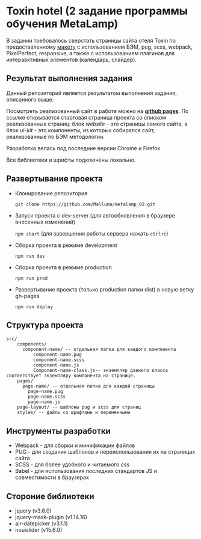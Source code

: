 # Toxin hotel (2 задание программы обучения MetaLamp)
В задании требовалось сверстать страницы сайта отеля Toxin по предоставленному [макету](https://www.figma.com/file/MumYcKVk9RkKZEG6dR5E3A/MetaLamp-(former-FSD)-frontend-education-program.-The-2nd-task?node-id=0%3A1) с использованием БЭМ, pug, scss, webpack, PixelPerfect, responsive, а также с использованием плагинов для интеравктивных элементов (календарь, слайдер).

## Результат выполнения задания
Данный репозиторий является результатом выполнения задания, описанного выше.

Посмотреть реализованный сайт в работе можно на [**github pages**](https://malluma.github.io/metalamp_02/).
По ссылке открывается стартовая страница проекта со списком реализованных страниц: блок *website* - это страницы самого сайта, а блок *ui-kit* - это компоненты, из которых собирался сайт, реализованные по БЭМ методологии.

Разработка велась под последние версии Chrome и Firefox.

Все библиотеки и шрифты подключены локально.

## Развертывание проекта
+ Клонирование репозитория

  `git clone https://github.com/Malluma/metalamp_02.git`
+ Запуск проекта с dev-server (для автообновления в браузере внесенных изменений)

  `npm start` (для завершения работы сервера нажать `ctrl+c`)
+ Сборка проекта в режиме development

  `npm run dev`
+ Сборка проекта в режиме production

  `npm run prod`
+ Развертывание проекта (только production папки dist) в новую ветку gh-pages

  `npm run deploy`

## Структура проекта
```
src/
    components/
      component-name/ -- отдельная папка для каждого компонента
          component-name.pug
          component-name.scss
          component-name.js
          Сomponent-name-class.js-- экземпляр данного класса соответствует экземпляру компонента на странице.
    pages/ 
      page-name/ -- отдельная папка для каждой страницы
        page-name.pug
        page-name.scss
        page-name.js
    page-layout/ -- шаблоны pug и scss для страниц
    styles/ -- файлы со шрифтами и переменными
```
## Инструменты разработки
- Webpack - для сборки и минификации файлов
- PUG - для создания шаблонов и переиспользования их на страницах сайта
- SCSS - для более удобного и читаемого css
- Babel - для использования последних стандартов JS и совместимости в браузерах
## Стороние библиотеки
- jquery (v3.6.0)
- jquery-mask-plugin (v1.14.16)
- air-datepicker (v3.1.1)
- nouislider (v15.6.0)
